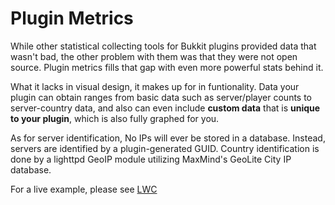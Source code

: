 # Plugin Metrics

While other statistical collecting tools for Bukkit plugins provided data that wasn't bad, the other problem with them was that they were not open source. Plugin metrics fills that gap with even more powerful stats behind it.

What it lacks in visual design, it makes up for in funtionality. Data your plugin can obtain ranges from basic data such as server/player counts to server-country data, and also can even include **custom data** that is **unique to your plugin**, which is also fully graphed for you.

As for server identification, No IPs will ever be stored in a database. Instead, servers are identified by a plugin-generated GUID. Country identification is done by a lighttpd GeoIP module utilizing MaxMind's GeoLite City IP database.

For a live example, please see [LWC](http://metrics.griefcraft.com/plugin/LWC)